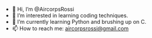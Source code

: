 - 👋 Hi, I’m @AircorpsRossi
- 👀 I’m interested in learning coding techniques.
- 🌱 I’m currently learning Python and brushing up on C.
- 📫 How to reach me: aircorpsrossi@gmail.com


